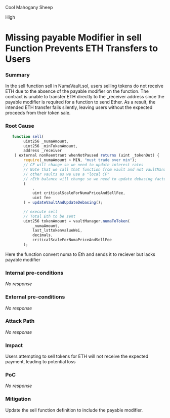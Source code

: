 Cool Mahogany Sheep

High

# Missing payable Modifier in sell Function Prevents ETH Transfers to Users

### Summary

In the sell function sell in NumaVault.sol, users selling tokens do not receive ETH due to the absence of the payable modifier on the function. The contract is unable to transfer ETH directly to the _receiver address since the payable modifier is required for a function to send Ether. As a result, the intended ETH transfer fails silently, leaving users without the expected proceeds from their token sale.

### Root Cause

```javascript
   function sell(
        uint256 _numaAmount,
        uint256 _minTokenAmount,
        address _receiver
    ) external nonReentrant whenNotPaused returns (uint _tokenOut) {
        require(_numaAmount > MIN, "must trade over min");
        // CF will change so we need to update interest rates
        // Note that we call that function from vault and not vaultManager, because in multi vault case, we don't need to accrue interest on
        // other vaults as we use a "local CF"
        // rEth balance will change so we need to update debasing factors
        (
            ,
            uint criticalScaleForNumaPriceAndSellFee,
            uint fee
        ) = updateVaultAndUpdateDebasing();

        // execute sell
        // Total Eth to be sent
        uint256 tokenAmount = vaultManager.numaToToken(
            _numaAmount,
            last_lsttokenvalueWei,
            decimals,
            criticalScaleForNumaPriceAndSellFee
        );
```
Here the function convert numa to Eth and sends it to reciever but lacks payable modifier

### Internal pre-conditions

_No response_

### External pre-conditions

_No response_

### Attack Path

_No response_

### Impact

Users attempting to sell tokens for ETH will not receive the expected payment, leading to potential loss

### PoC

_No response_

### Mitigation

Update the sell function definition to include the payable modifier.